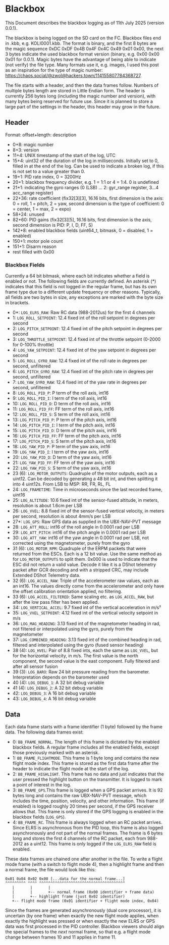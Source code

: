 # Blackbox

This Document describes the blackbox logging as of 11th July 2025 (version 0.0.1).

The blackbox is being logged on the SD card on the FC. Blackbox files end in .kbb, e.g. KOLI0001.kbb.
The format is binary, and the first 8 bytes are the magic sequence 0xDC 0xDF 0x4B 0x4F 0x4C 0x49 0x01 0x00, the next 3 bytes indicate the used blackbox format version (binary, e.g. 0x00 0x00 0x01 for 0.0.1).
Magic bytes have the advantage of being able to indicate (not verify) the file type. Many formats use it, e.g. images, I used this post as an inspiration for the type of magic number: https://chaos.social/@zwol@hackers.town/114155807784368727.

The file starts with a header, and then the data frames follow. Numbers of multiple bytes length are stored in Little Endian form. The header is currently 256 bytes long (including the magic number and version), with many bytes being reserved for future use. Since it is planned to store a large part of the settings in the header, this header may grow in the future.

## Header

Format: offset+length: description

-   0+8: magic number
-   8+3: version
-   11+4: UNIX timestamp of the start of the log, UTC
-   15+4: uint32 of the duration of the log in milliseconds. Initially set to 0, filled in at the end of the log. Can be used to indicate a broken log, if this is not set to a value greater than 0.
-   19+1: PID rate index, 0 = 3200Hz
-   20+1: blackbox frequency divider, e.g. 1 = 1:1 or 4 = 1:4. 0 is undefined
-   21+1: indicating the gyro ranges (0 (LSB) ... 2: gyr_range register, 3...4 acc_range register)
-   22+36: rate coefficient (fix32[3][3], 16.16 bits, first dimension is the axis: 0 = roll, 1 = pitch, 2 = yaw, second dimension is the type of coefficient: 0 = center, 1 = max, 2 = expo)
-   58+24: unused
-   82+60: PID gains (fix32[3][5], 16.16 bits, first dimension is the axis, second dimension is PID: P, I, D, FF, S)
-   142+8: enabled blackbox fields (uint64_t, bitmask, 0 = disabled, 1 = enabled)
-   150+1: motor pole count
-   151+1: Disarm reason
-   rest filled with 0x00

### Blackbox Fields

Currently a 64 bit bitmask, where each bit indicates whether a field is enabled or not. The following fields are currently defined. An asterisk (\*) indicates that this field is not logged in the regular frame, but has its own frame type due to a different update frequency or other reasons. Typically, all fields are two bytes in size, any exceptions are marked with the byte size in brackets.

-   0\*: `LOG_ELRS_RAW`: Raw RC data (988-2012us) for the first 4 channels
-   1: `LOG_ROLL_SETPOINT`: 12.4 fixed int of the roll setpoint in degrees per second
-   2: `LOG_PITCH_SETPOINT`: 12.4 fixed int of the pitch setpoint in degrees per second
-   3: `LOG_THROTTLE_SETPOINT`: 12.4 fixed int of the throttle setpoint (0-2000 for 0-100% throttle)
-   4: `LOG_YAW_SETPOINT`: 12.4 fixed int of the yaw setpoint in degrees per second
-   5: `LOG_ROLL_GYRO_RAW`: 12.4 fixed int of the roll rate in degrees per second, unfiltered
-   6: `LOG_PITCH_GYRO_RAW`: 12.4 fixed int of the pitch rate in degrees per second, unfiltered
-   7: `LOG_YAW_GYRO_RAW`: 12.4 fixed int of the yaw rate in degrees per second, unfiltered
-   8: `LOG_ROLL_PID_P`: P term of the roll axis, int16
-   9: `LOG_ROLL_PID_I`: I term of the roll axis, int16
-   10: `LOG_ROLL_PID_D`: D term of the roll axis, int16
-   11: `LOG_ROLL_PID_FF`: FF term of the roll axis, int16
-   12: `LOG_ROLL_PID_S`: S term of the roll axis, int16
-   13: `LOG_PITCH_PID_P`: P term of the pitch axis, int16
-   14: `LOG_PITCH_PID_I`: I term of the pitch axis, int16
-   15: `LOG_PITCH_PID_D`: D term of the pitch axis, int16
-   16: `LOG_PITCH_PID_FF`: FF term of the pitch axis, int16
-   17: `LOG_PITCH_PID_S`: S term of the pitch axis, int16
-   18: `LOG_YAW_PID_P`: P term of the yaw axis, int16
-   19: `LOG_YAW_PID_I`: I term of the yaw axis, int16
-   20: `LOG_YAW_PID_D`: D term of the yaw axis, int16
-   21: `LOG_YAW_PID_FF`: FF term of the yaw axis, int16
-   22: `LOG_YAW_PID_S`: S term of the yaw axis, int16
-   23 (6): `LOG_MOTOR_OUTPUTS`: Quadruple of the motor outputs, each as a uint12. Can be decoded by generating a 48 bit int, and then splitting it into 4 uint12s. From LSB to MSP: RR, FR, RL, FL
-   24: `LOG_FRAMETIME`: Time in microseconds since the last recorded frame, uint16
-   25: `LOG_ALTITUDE`: 10.6 fixed int of the sensor-fused altitude, in meters, resolution is about 1.6cm per LSB
-   26: `LOG_VVEL`: 8.8 fixed int of the sensor-fused vertical velocity, in meters per second, resolution is about 4mm/s per LSB
-   27\*: `LOG_GPS`: Raw GPS data as supplied in the UBX-NAV-PVT message
-   28: `LOG_ATT_ROLL`: int16 of the roll angle in 0.0001 rad per LSB
-   29: `LOG_ATT_PITCH`: int16 of the pitch angle in 0.0001 rad per LSB
-   30: `LOG_ATT_YAW`: int16 of the yaw angle in 0.0001 rad per LSB, not corrected using the magnetometer, purely from the gyro
-   31 (6): `LOG_MOTOR_RPM`: Quadruple of the ERPM packets that were returned from the ESCs. Each is a 12 bit value. Use the same method as for `LOG_MOTOR_OUTPUTS` to split them. 0x000 is used to indicate that the ESC did not return a valid value. Decode it like it is a DShot telemetry packet after GCR decoding and with a stripped CRC, may include Extended DShot Telemetry data.
-   32 (6): `LOG_ACCEL_RAW`: Triple of the accelerometer raw values, each as an int16. The values directly come from the accelerometer and only have the offset calibration orientation applied, no filtering.
-   33 (6): `LOG_ACCEL_FILTERED`: Same scaling etc. as `LOG_ACCEL_RAW`, but after the low pass filter has been applied.
-   34: `LOG_VERTICAL_ACCEL`: 9.7 fixed int of the vertical acceleration in m/s²
-   35: `LOG_VVEL_SETPOINT`: 4.12 fixed int of the vertical velocity setpoint in m/s
-   36: `LOG_MAG_HEADING`: 3.13 fixed int of the magnetometer heading in rad, not filtered or interpolated using the gyro, purely from the magnetometer
-   37: `LOG_COMBINED_HEADING`: 3.13 fixed int of the combined heading in rad, filtered and interpolated using the gyro (fused sensor heading)
-   38 (4): `LOG_HVEL`: Pair of 8.8 fixed ints, each the same as `LOG_VVEL`, but for the horizontal velocity, in m/s. The first value is the north component, the second value is the east component. Fully filtered and after all sensor fusion
-   39 (3): `LOG_BARO`: Raw 24 bit pressure reading from the barometer. Interpretation depends on the barometer used
-   40 (4): `LOG_DEBUG_1`: A 32 bit debug variable
-   41 (4): `LOG_DEBUG_2`: A 32 bit debug variable
-   42: `LOG_DEBUG_3`: A 16 bit debug variable
-   43: `LOG_DEBUG_4`: A 16 bit debug variable

## Data

Each data frame starts with a frame identifier (1 byte) followed by the frame data. The following data frames exist:

-   0: `BB_FRAME_NORMAL`. The length of this frame is dictated by the enabled blackbox fields. A regular frame includes all the enabled fields, except those previously marked with an asterisk.
-   1: `BB_FRAME_FLIGHTMODE`. This frame is 1 byte long and contains the new flight mode index. This frame is stored as the first data frame after the header to indicate the flight mode at the start of the log.
-   2: `BB_FRAME_HIGHLIGHT`. This frame has no data and just indicates that the user pressed the highlight button on the transmitter. It is logged to mark a point of interest in the log.
-   3: `BB_FRAME_GPS`.This frame is logged when a GPS packet arrives. It is 92 bytes long and contains the raw UBX-NAV-PVT message, which includes the time, position, velocity, and other information. This frame (if enabled) is logged roughly 20 times per second, if the GPS receiver allows that. This frame is only stored if the GPS logging is enabled in the blackbox fields (`LOG_GPS`).
-   4: `BB_FRAME_RC`. This frame is always logged when an RC packet arrives. Since ELRS is asynchronous from the PID loop, this frame is also logged asynchronously and not part of the normal frames. The frame is 6 bytes long and stores the first 4 channels of the RC packet, each from 988-2012 as a uint12. This frame is only logged if the `LOG_ELRS_RAW` field is enabled.

These data frames are chained one after another in the file. To write a flight mode frame (with a switch to flight mode 4), then a highlight frame and then a normal frame, the file would look like this:

```
0x01 0x04 0x02 0x00 [...data for the normal frame...]
^^^^^^^^^ ^^^^ ^^^^^^^^^^^^^^^^^^^^^^^^^^^^^^^^^^^^^^
   |       |       |
   |       |       +-- normal frame (0x00 identifier + frame data)
   |       +-- highlight frame (just 0x02 identifier)
   +-- flight mode frame (0x01 identifier + flight mode index, 0x04)
```

Since the frames are generated asynchronously (dual core processor), it is uncertain (by one frame) when exactly the new flight mode applies, when exactly the highlight was pressed or when exactly the new ELRS or GPS data was first processed in the PID controller. Blackbox viewers should align the special frames to the _next_ normal frame, so that e.g. a flight mode change between frames 10 and 11 applies in frame 11.
